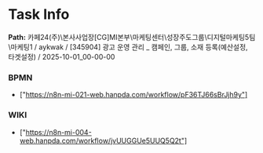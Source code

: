 # Task Info

**Path:** 카페24(주)\본사사업장\[CG]MI본부\마케팅센터\성장주도그룹\디지털마케팅5팀\마케팅1 / aykwak / [345904] 광고 운영 관리 _ 캠페인, 그룹, 소재 등록(예산설정, 타겟설정) / 2025-10-01_00-00-00

### BPMN
- ["https://n8n-mi-021-web.hanpda.com/workflow/pF36TJ66sBrJjh9y"]

### WIKI
- ["https://n8n-mi-004-web.hanpda.com/workflow/jvUUGGUe5UUQ5Q2t"]

